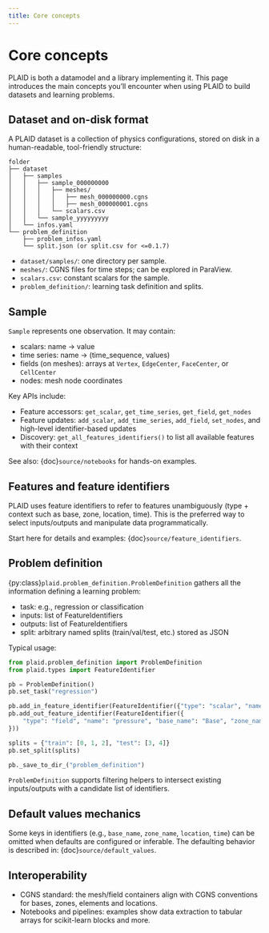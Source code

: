```yaml
---
title: Core concepts
---
```


# Core concepts

PLAID is both a datamodel and a library implementing it. This page introduces the main concepts you’ll encounter when using PLAID to build datasets and learning problems.

## Dataset and on-disk format

A PLAID dataset is a collection of physics configurations, stored on disk in a human-readable, tool-friendly structure:

```
folder
├── dataset
│   ├── samples
│   │   ├── sample_000000000
│   │   │   ├── meshes/
│   │   │   │   ├── mesh_000000000.cgns
│   │   │   │   ├── mesh_000000001.cgns
│   │   │   └── scalars.csv
│   │   └── sample_yyyyyyyyy
│   └── infos.yaml
└── problem_definition
    ├── problem_infos.yaml
    └── split.json (or split.csv for <=0.1.7)
```

- `dataset/samples/`: one directory per sample.
- `meshes/`: CGNS files for time steps; can be explored in ParaView.
- `scalars.csv`: constant scalars for the sample.
- `problem_definition/`: learning task definition and splits.

## Sample

`Sample` represents one observation. It may contain:
- scalars: name → value
- time series: name → (time_sequence, values)
- fields (on meshes): arrays at `Vertex`, `EdgeCenter`, `FaceCenter`, or `CellCenter`
- nodes: mesh node coordinates

Key APIs include:
- Feature accessors: `get_scalar`, `get_time_series`, `get_field`, `get_nodes`
- Feature updates: `add_scalar`, `add_time_series`, `add_field`, `set_nodes`, and high-level identifier-based updates
- Discovery: `get_all_features_identifiers()` to list all available features with their context

See also: {doc}`source/notebooks` for hands-on examples.

## Features and feature identifiers

PLAID uses feature identifiers to refer to features unambiguously (type + context such as base, zone, location, time). This is the preferred way to select inputs/outputs and manipulate data programmatically.

Start here for details and examples: {doc}`source/feature_identifiers`.

## Problem definition

{py:class}`plaid.problem_definition.ProblemDefinition` gathers all the information defining a learning problem:
- task: e.g., regression or classification
- inputs: list of FeatureIdentifiers
- outputs: list of FeatureIdentifiers
- split: arbitrary named splits (train/val/test, etc.) stored as JSON

Typical usage:

```python
from plaid.problem_definition import ProblemDefinition
from plaid.types import FeatureIdentifier

pb = ProblemDefinition()
pb.set_task("regression")

pb.add_in_feature_identifier(FeatureIdentifier({"type": "scalar", "name": "Re"}))
pb.add_out_feature_identifier(FeatureIdentifier({
    "type": "field", "name": "pressure", "base_name": "Base", "zone_name": "Zone", "location": "Vertex", "time": 0.0
}))

splits = {"train": [0, 1, 2], "test": [3, 4]}
pb.set_split(splits)

pb._save_to_dir_("problem_definition")
```

`ProblemDefinition` supports filtering helpers to intersect existing inputs/outputs with a candidate list of identifiers.

## Default values mechanics

Some keys in identifiers (e.g., `base_name`, `zone_name`, `location`, `time`) can be omitted when defaults are configured or inferable. The defaulting behavior is described in: {doc}`source/default_values`.

## Interoperability

- CGNS standard: the mesh/field containers align with CGNS conventions for bases, zones, elements and locations.
- Notebooks and pipelines: examples show data extraction to tabular arrays for scikit-learn blocks and more.


